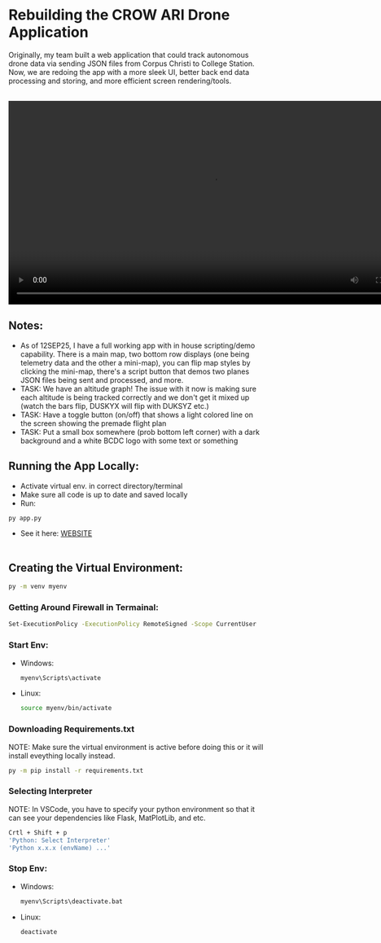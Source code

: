 # Rebuilding the CROW ARI Drone Application
Originally, my team built a web application that could track autonomous drone data via sending
JSON files from Corpus Christi to College Station. Now, we are redoing the app with a more
sleek UI, better back end data processing and storing, and more efficient screen rendering/tools.
<br><br>

<video src="demos/Vid 12SEP25.mp4" width="800" height="400" controls></video>

## Notes:
- As of 12SEP25, I have a full working app with in house scripting/demo capability. There is a main map,
two bottom row displays (one being telemetry data and the other a mini-map), you can flip map styles
by clicking the mini-map, there's a script button that demos two planes JSON files being sent and processed,
and more.
- TASK: We have an altitude graph! The issue with it now is making sure each altitude is being
tracked correctly and we don't get it mixed up (watch the bars flip, DUSKYX will flip with DUKSYZ etc.)
- TASK: Have a toggle button (on/off) that shows a light colored line on the screen showing the
premade flight plan
- TASK: Put a small box somewhere (prob bottom left corner) with a dark background and a white
BCDC logo with some text or something

## Running the App Locally:
- Activate virtual env. in correct directory/terminal
- Make sure all code is up to date and saved locally
- Run:
```sh
py app.py
```
- See it here: [WEBSITE](http://127.0.0.1:5000)
<br><br>


## Creating the Virtual Environment:
```sh
py -m venv myenv
```

### Getting Around Firewall in Termainal:
```sh
Set-ExecutionPolicy -ExecutionPolicy RemoteSigned -Scope CurrentUser
```

### Start Env:
- Windows:
    ```sh
    myenv\Scripts\activate
    ```
- Linux:
    ```sh
    source myenv/bin/activate
    ```

### Downloading Requirements.txt
NOTE: Make sure the virtual environment is active before doing this or it
will install eveything locally instead.
```sh
py -m pip install -r requirements.txt
```

### Selecting Interpreter
NOTE: In VSCode, you have to specify your python environment so that it can see your
dependencies like Flask, MatPlotLib, and etc.
```sh
Crtl + Shift + p
'Python: Select Interpreter'
'Python x.x.x (envName) ...'
```

### Stop Env:
- Windows:
    ```sh
    myenv\Scripts\deactivate.bat
    ```
- Linux:
    ```sh
    deactivate
    ```